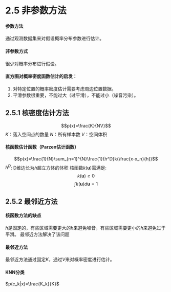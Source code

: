 # 2.5 非参数方法
#### 参数方法
通过观测数据集来对假设概率分布参数进行估计。
#### 非参数方式
很少对概率分布进行假设。
#### 直方图对概率密度函数估计的启发：
1. 对特定位置的概率密度估计需要考虑周边位置数据。
2. 平滑参数很重要，不能过大（过平滑），不能过小（噪音污染）。
## 2.5.1 核密度估计方法
$$p(x)=\frac{K}{NV}$$
$K$：落入空间点的数量
$N$：所有样本数
$V$：空间体积
#### 核函数估计函数（Parzen估计函数）
$$p(x)=\frac{1}{N}\sum_{n=1}^{N}\frac{1}{h^D}k(\frac{x-x_n}{h})$$
$h^D$: D维边长为$h$超立方体的体积
核函数$k(\mathbf u)$需满足:
$$k(\mathbf u) \ge 0$$
$$\int k(\mathbf u) d \mathbf u = 1$$
## 2.5.2 最邻近方法
#### 核函数方法的缺点
$h$是固定的，有些区域需要更大的$h$来避免噪音，有些区域需要更小的$h$来避免过于平滑。
最邻近方法解决了该问题
#### 最邻近方法
最邻近方法通过固定$K$，通过$V$来对概率密度进行估计。
#### KNN分类
$p(c_k|x)=\frac{K_k}{K}$
